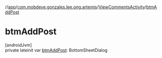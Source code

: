 //[app](../../../index.md)/[com.mobdeve.gonzales.lee.ong.artemis](../index.md)/[ViewCommentsActivity](index.md)/[btmAddPost](btm-add-post.md)

# btmAddPost

[androidJvm]\
private lateinit var [btmAddPost](btm-add-post.md): BottomSheetDialog
